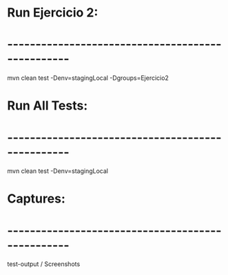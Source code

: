 # Run Ejercicio 2:
# -------------------------------------------------
mvn clean test -Denv=stagingLocal -Dgroups=Ejercicio2

# Run All Tests:
# -------------------------------------------------
mvn clean test -Denv=stagingLocal


# Captures:
# -------------------------------------------------

test-output / Screenshots


